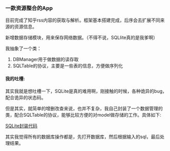### 一款资源整合的App

目前完成了知乎rss内容的获取与解析。框架基本搭建完成，后序会去扩展不同来源的资源信息。

新增数据存储模块，用来保存网络数据。（不得不说，SQLIite真的是我爹啊）

我抽象了一个类：
	
1.  DBManager用于做数据的读存取
2. SQLTable的协议，主要是一些表的信息，方便做序列化

#### 我的吐槽:

其实我就是想吐槽一下，SQLite是真的难用啊，刚接触的时候，各种诡异的bug，配合诡异的状态码。

但是其实，就简单的增删改查来说，也并不复杂，我自己封装了一个数据管理的类，配合SQLTable的协议，能够比较方便的对model做存储的工作。具体如下:

[SQLite封装代码](https://github.com/dyljqq/DJReader/tree/master/DJReader/Vendor/Database)

其实我觉得所有的数据库操作都是，先打开数据库，然后根据输入的sql，最后处理结果。